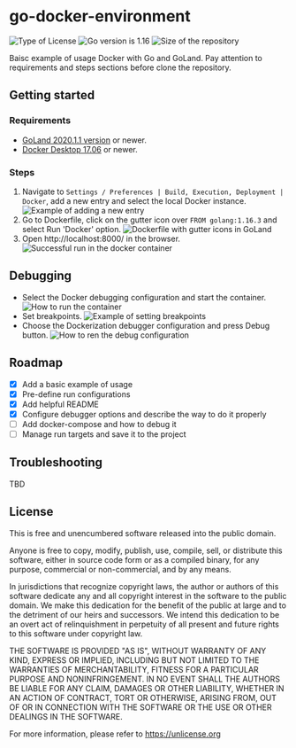 # go-docker-environment 

![Type of License](https://img.shields.io/github/license/s0xzwasd/go-docker-environment) ![Go version is 1.16](https://img.shields.io/github/go-mod/go-version/s0xzwasd/go-docker-environment) ![Size of the repository](https://img.shields.io/github/repo-size/s0xzwasd/go-docker-environment)

Baisc example of usage Docker with Go and GoLand. Pay attention to requirements and steps sections before clone the repository.

## Getting started

### Requirements

- [GoLand 2020.1.1 version](https://www.jetbrains.com/go/download) or newer.
- [Docker Desktop 17.06](https://www.docker.com/products/docker-desktop) or newer.

### Steps

1. Navigate to `Settings / Preferences | Build, Execution, Deployment | Docker`, add a new entry and select the local Docker instance. ![Example of adding a new entry](https://i.imgur.com/ps7stWr.png)
2. Go to Dockerfile, click on the gutter icon over `FROM golang:1.16.3` and select Run 'Docker' option. ![Dockerfile with gutter icons in GoLand](https://i.imgur.com/MnLfhSQ.png)
3. Open http://localhost:8000/ in the browser. ![Successful run in the docker container](https://i.imgur.com/D8wmiNf.png)

## Debugging

- Select the Docker debugging configuration and start the container. ![How to run the container](https://i.imgur.com/qB8e8Xl.png)
- Set breakpoints. ![Example of setting breakpoints](https://i.imgur.com/c5lULVI.png)
- Choose the Dockerization debugger configuration and press Debug button. ![How to ren the debug configuration](https://i.imgur.com/f8UYT9X.png)

## Roadmap

- [x] Add a basic example of usage
- [x] Pre-define run configurations
- [x] Add helpful README
- [x] Configure debugger options and describe the way to do it properly
- [ ] Add docker-compose and how to debug it
- [ ] Manage run targets and save it to the project

## Troubleshooting

TBD

## License

This is free and unencumbered software released into the public domain.

Anyone is free to copy, modify, publish, use, compile, sell, or
distribute this software, either in source code form or as a compiled
binary, for any purpose, commercial or non-commercial, and by any
means.

In jurisdictions that recognize copyright laws, the author or authors
of this software dedicate any and all copyright interest in the
software to the public domain. We make this dedication for the benefit
of the public at large and to the detriment of our heirs and
successors. We intend this dedication to be an overt act of
relinquishment in perpetuity of all present and future rights to this
software under copyright law.

THE SOFTWARE IS PROVIDED "AS IS", WITHOUT WARRANTY OF ANY KIND,
EXPRESS OR IMPLIED, INCLUDING BUT NOT LIMITED TO THE WARRANTIES OF
MERCHANTABILITY, FITNESS FOR A PARTICULAR PURPOSE AND NONINFRINGEMENT.
IN NO EVENT SHALL THE AUTHORS BE LIABLE FOR ANY CLAIM, DAMAGES OR
OTHER LIABILITY, WHETHER IN AN ACTION OF CONTRACT, TORT OR OTHERWISE,
ARISING FROM, OUT OF OR IN CONNECTION WITH THE SOFTWARE OR THE USE OR
OTHER DEALINGS IN THE SOFTWARE.

For more information, please refer to <https://unlicense.org>
